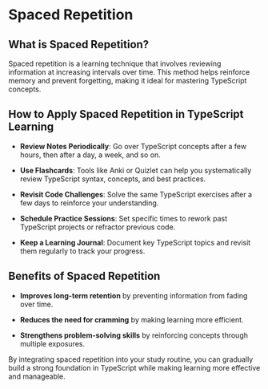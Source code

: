 <h1>Spaced Repetition</h1>

<h2>What is Spaced Repetition?</h2>

<p>Spaced repetition is a learning technique that involves reviewing information at increasing intervals over time. This method helps reinforce memory and prevent forgetting, making it ideal for mastering TypeScript concepts.</p>

<h2>How to Apply Spaced Repetition in TypeScript Learning</h2>

<ul>
  <li><p><b>Review Notes Periodically</b>: Go over TypeScript concepts after a few hours, then after a day, a week, and so on.</p></li>
  <li><p><b>Use Flashcards</b>: Tools like Anki or Quizlet can help you systematically review TypeScript syntax, concepts, and best practices.</p></li>
  <li><p><b>Revisit Code Challenges</b>: Solve the same TypeScript exercises after a few days to reinforce your understanding.</p></li>
  <li><p><b>Schedule Practice Sessions</b>: Set specific times to rework past TypeScript projects or refractor previous code.</p></li>
  <li><p><b>Keep a Learning Journal</b>: Document key TypeScript topics and revisit them regularly to track your progress.</p></li>
</ul>

<h2>Benefits of Spaced Repetition</h2>

<ul>
  <li><p><b>Improves long-term retention</b> by preventing information from fading over time.</p></li>
  <li><p><b>Reduces the need for cramming</b> by making learning more efficient.</p></li>
  <li><p><b>Strengthens problem-solving skills</b> by reinforcing concepts through multiple exposures.</p></li>
</ul>

<p>By integrating spaced repetition into your study routine, you can gradually build a strong foundation in TypeScript while making learning more effective and manageable.</p>
